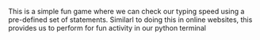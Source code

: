This is a simple fun game where we can check our typing speed using a pre-defined set of statements. Similarl to doing this in online websites, this provides us to perform for fun activity in our python terminal
